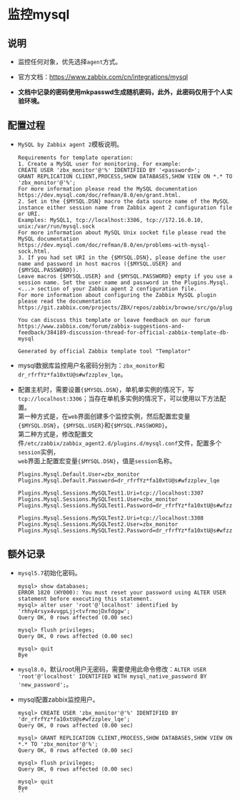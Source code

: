 # 监控mysql


## 说明
- 监控任何对象，优先选择`agent`方式。

- 官方文档：https://www.zabbix.com/cn/integrations/mysql

- **文档中记录的密码使用mkpasswd生成随机密码，此外，此密码仅用于个人实验环境。**


## 配置过程
- `MySQL by Zabbix agent 2`模板说明。
  ```
  Requirements for template operation:
  1. Create a MySQL user for monitoring. For example:
  CREATE USER 'zbx_monitor'@'%' IDENTIFIED BY '<password>';
  GRANT REPLICATION CLIENT,PROCESS,SHOW DATABASES,SHOW VIEW ON *.* TO 'zbx_monitor'@'%';
  For more information please read the MySQL documentation https://dev.mysql.com/doc/refman/8.0/en/grant.html.
  2. Set in the {$MYSQL.DSN} macro the data source name of the MySQL instance either session name from Zabbix agent 2 configuration file or URI.
  Examples: MySQL1, tcp://localhost:3306, tcp://172.16.0.10, unix:/var/run/mysql.sock
  For more information about MySQL Unix socket file please read the MySQL documentation https://dev.mysql.com/doc/refman/8.0/en/problems-with-mysql-sock.html.
  3. If you had set URI in the {$MYSQL.DSN}, please define the user name and password in host macros ({$MYSQL.USER} and {$MYSQL.PASSWORD}).
  Leave macros {$MYSQL.USER} and {$MYSQL.PASSWORD} empty if you use a session name. Set the user name and password in the Plugins.Mysql.<...> section of your Zabbix agent 2 configuration file.
  For more information about configuring the Zabbix MySQL plugin please read the documentation https://git.zabbix.com/projects/ZBX/repos/zabbix/browse/src/go/plugins/mysql/README.md.
  
  You can discuss this template or leave feedback on our forum https://www.zabbix.com/forum/zabbix-suggestions-and-feedback/384189-discussion-thread-for-official-zabbix-template-db-mysql
  
  Generated by official Zabbix template tool "Templator"
  ```

- mysql数据库监控用户名密码分别为：`zbx_monitor`和`dr_rfrfYz*fa10xtU@s#wfzzplev_lqe`。

- 配置主机时，需要设置`{$MYSQL.DSN}`，单机单实例的情况下，写`tcp://localhost:3306`；当存在单机多实例的情况下，可以使用以下方法配置。  
  第一种方式是，在`web`界面创建多个监控实例，然后配置宏变量`{$MYSQL.DSN}`，`{$MYSQL.USER}`和`{$MYSQL.PASSWORD}`。  
  第二种方式是，修改配置文件`/etc/zabbix/zabbix_agent2.d/plugins.d/mysql.conf`文件，配置多个`session`实例，  
  `web`界面上配置宏变量`{$MYSQL.DSN}`，值是`session`名称。
  ```
  Plugins.Mysql.Default.User=zbx_monitor
  Plugins.Mysql.Default.Password=dr_rfrfYz*fa10xtU@s#wfzzplev_lqe
  
  Plugins.Mysql.Sessions.MySQLTest1.Uri=tcp://localhost:3307
  Plugins.Mysql.Sessions.MySQLTest1.User=zbx_monitor
  Plugins.Mysql.Sessions.MySQLTest1.Password=dr_rfrfYz*fa10xtU@s#wfzzplev_lqe
  
  Plugins.Mysql.Sessions.MySQLTest2.Uri=tcp://localhost:3308
  Plugins.Mysql.Sessions.MySQLTest2.User=zbx_monitor
  Plugins.Mysql.Sessions.MySQLTest2.Password=dr_rfrfYz*fa10xtU@s#wfzzplev_lqe
  ```



## 额外记录
- `mysql5.7`初始化密码。
    ```shell
    mysql> show databases;
    ERROR 1820 (HY000): You must reset your password using ALTER USER statement before executing this statement.
    mysql> alter user 'root'@'localhost' identified by 'rhhy4rsyx4vvgpLjj<tvfrmojDxfdggw';
    Query OK, 0 rows affected (0.00 sec)
    
    mysql> flush privileges;
    Query OK, 0 rows affected (0.00 sec)
    
    mysql> quit
    Bye
    ```

- `mysql8.0`，默认root用户无密码，需要使用此命令修改：`ALTER USER 'root'@'localhost' IDENTIFIED WITH mysql_native_password BY 'new_password';`。

- mysql配置zabbix监控用户。
    ```shell
    mysql> CREATE USER 'zbx_monitor'@'%' IDENTIFIED BY 'dr_rfrfYz*fa10xtU@s#wfzzplev_lqe';
    Query OK, 0 rows affected (0.00 sec)
    
    mysql> GRANT REPLICATION CLIENT,PROCESS,SHOW DATABASES,SHOW VIEW ON *.* TO 'zbx_monitor'@'%';
    Query OK, 0 rows affected (0.00 sec)
    
    mysql> flush privileges;
    Query OK, 0 rows affected (0.00 sec)
    
    mysql> quit
    Bye
    ``